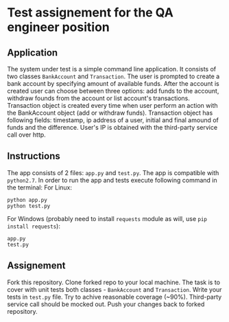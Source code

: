 # Test assignement for the QA engineer position
## Application
The system under test is a simple command line application. It consists of two classes `BankAccount` and `Transaction`. 
The user is prompted to create a bank account by specifying amount of available funds. After the account is created user can choose between three options: add funds to the account, withdraw founds from the account or list account's transactions. Transaction object is created every time when user perform an action with the BankAccount object (add or withdraw funds). Transaction object has following fields: timestamp, ip address of a user, initial and final amound of funds and the difference. User's IP is obtained with the third-party service call over http. 
## Instructions
The app consists of 2 files: `app.py` and `test.py`. The app is compatible with `python2.7`. In order to run the app and tests execute following command in the terminal:
For Linux:
```
python app.py
python test.py
```
For Windows (probably need to install `requests` module as will, use `pip install requests`):
```
app.py
test.py
```
## Assignement
Fork this repository. Clone forked repo to your local machine.
The task is to cover with unit tests both classes - `BankAccount` and `Transaction`. Write your tests in `test.py` file. Try to achive reasonable coverage (~90%). Third-party service call should be mocked out.
Push your changes back to forked repository.
